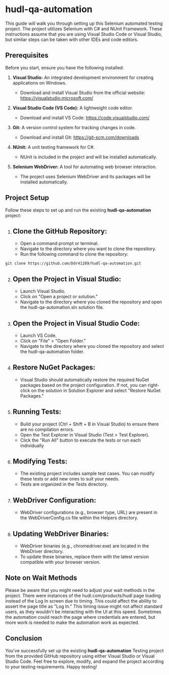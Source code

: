 # hudl-qa-automation
This guide will walk you through setting up this Selenium automated testing project.  The project utilizes Selenium with C# and NUnit Framework.  These instructions assume that you are using Visual Studio Code or Visual Studio, but similar steps can be taken with other IDEs and code editors.

## Prerequisites
Before you start, ensure you have the following installed:

1. **Visual Studio:** An integrated development environment for creating applications on Windows.

    * Download and install Visual Studio from the official website: https://visualstudio.microsoft.com/
2. **Visual Studio Code (VS Code):** A lightweight code editor.
    * Download and install VS Code: https://code.visualstudio.com/
3. **Git:** A version control system for tracking changes in code.
    * Download and install Git: https://git-scm.com/downloads
4. **NUnit:** A unit testing framework for C#.
    * NUnit is included in the project and will be installed automatically.
5. **Selenium WebDriver:** A tool for automating web browser interaction.
    * The project uses Selenium WebDriver and its packages will be installed automatically.

## Project Setup
Follow these steps to set up and run the existing **hudl-qa-automation** project:

1. ## Clone the GitHub Repository:
    * Open a command prompt or terminal.
    * Navigate to the directory where you want to clone the repository.
    * Run the following command to clone the repository:
```
git clone https://github.com/Ddr41289/hudl-qa-automation.git
```
2. ## Open the Project in Visual Studio:
    * Launch Visual Studio.
    * Click on "Open a project or solution."
    * Navigate to the directory where you cloned the repository and open the hudl-qa-automation.sln solution file.
3. ## Open the Project in Visual Studio Code:
    * Launch VS Code.
    * Click on "File" > "Open Folder."
    * Navigate to the directory where you cloned the repository and select the hudl-qa-automation folder.
4. ## Restore NuGet Packages:
    * Visual Studio should automatically restore the required NuGet packages based on the project configuration. If not, you can right-click on the solution in Solution Explorer and select   "Restore NuGet Packages."
5. ## Running Tests:
    * Build your project (Ctrl + Shift + B in Visual Studio) to ensure there are no compilation errors.
    * Open the Test Explorer in Visual Studio (Test > Test Explorer).
    * Click the "Run All" button to execute the tests or run each individually
6. ## Modifying Tests: 
    * The existing project includes sample test cases. You can modify these tests or add new ones to suit your needs.
    * Tests are organized in the Tests directory.
7. ## WebDriver Configuration:
    * WebDriver configurations (e.g., browser type, URL) are present in the WebDriverConfig.cs file within the Helpers directory.
8. ## Updating WebDriver Binaries:
    * WebDriver binaries (e.g., chromedriver.exe) are located in the WebDriver directory.
    * To update these binaries, replace them with the latest version compatible with your browser version.
## Note on Wait Methods
Please be aware that you might need to adjust your wait methods in the project. There were instances of the hudl.com/products/hudl page loading instead of the Log In screen due to timing. This could affect the ability to assert the page title as "Log In." This timing issue might not affect standard users, as they wouldn't be interacting with the UI at this speed. Sometimes the automation could reach the page where credentials are entered, but more work is needed to make the automation work as expected.
## Conclusion 
You've successfully set up the existing **hudl-qa-automation** Testing project from the provided GitHub repository using either Visual Studio or Visual Studio Code. Feel free to explore, modify, and expand the project according to your testing requirements. Happy testing!
